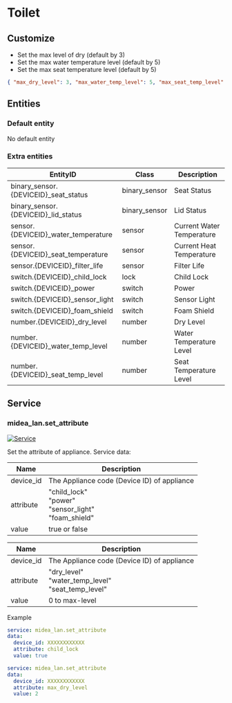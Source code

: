 # Toilet

## Customize

- Set the max level of dry (default by 3)
- Set the max water temperature level (default by 5)
- Set the max seat temperature level (default by 5)

```json
{ "max_dry_level": 3, "max_water_temp_level": 5, "max_seat_temp_level": 5 }
```

## Entities

### Default entity

No default entity

### Extra entities

| EntityID                              | Class         | Description               |
| ------------------------------------- | ------------- | ------------------------- |
| binary_sensor.{DEVICEID}\_seat_status | binary_sensor | Seat Status               |
| binary_sensor.{DEVICEID}\_lid_status  | binary_sensor | Lid Status                |
| sensor.{DEVICEID}\_water_temperature  | sensor        | Current Water Temperature |
| sensor.{DEVICEID}\_seat_temperature   | sensor        | Current Heat Temperature  |
| sensor.{DEVICEID}\_filter_life        | sensor        | Filter Life               |
| switch.{DEVICEID}\_child_lock         | lock          | Child Lock                |
| switch.{DEVICEID}\_power              | switch        | Power                     |
| switch.{DEVICEID}\_sensor_light       | switch        | Sensor Light              |
| switch.{DEVICEID}\_foam_shield        | switch        | Foam Shield               |
| number.{DEVICEID}\_dry_level          | number        | Dry Level                 |
| number.{DEVICEID}\_water_temp_level   | number        | Water Temperature Level   |
| number.{DEVICEID}\_seat_temp_level    | number        | Seat Temperature Level    |

## Service

### midea_lan.set_attribute

[![Service](https://my.home-assistant.io/badges/developer_call_service.svg)](https://my.home-assistant.io/redirect/developer_call_service/?service=midea_lan.set_attribute)

Set the attribute of appliance. Service data:

| Name      | Description                                                   |
| --------- | ------------------------------------------------------------- |
| device_id | The Appliance code (Device ID) of appliance                   |
| attribute | "child_lock"<br/>"power"<br/>"sensor_light"<br/>"foam_shield" |
| value     | true or false                                                 |

| Name      | Description                                             |
| --------- | ------------------------------------------------------- |
| device_id | The Appliance code (Device ID) of appliance             |
| attribute | "dry_level"<br/>"water_temp_level"<br>"seat_temp_level" |
| value     | 0 to max-level                                          |

Example

```yaml
service: midea_lan.set_attribute
data:
  device_id: XXXXXXXXXXXX
  attribute: child_lock
  value: true
```

```yaml
service: midea_lan.set_attribute
data:
  device_id: XXXXXXXXXXXX
  attribute: max_dry_level
  value: 2
```
